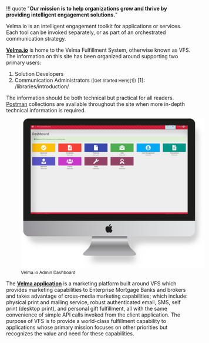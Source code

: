 !!! quote "**Our mission is to help organizations grow and thrive by providing intelligent engagement solutions.**"

Velma.io is an intelligent engagement toolkit for applications or services.  Each tool can be invoked separately, or as part of an orchestrated communication strategy.

**[Velma.io](https://www.meetvelma.com/products/vfs)** is home to the Velma Fulfillment System, otherwise known as VFS.  The information on this site has been organized around supporting two primary users:

1. Solution Developers
2. Communication Administrators <small>([Get Started Here][1])</small>
[1]: /libraries/introduction/

The information should be both technical but practical for all readers.  [Postman][2] collections are available throughout the site when more in-depth technical information is required.

<figure>
    <img src='/images/Velma.png' style="max-width: 500px;">
    <figcaption><small>Velma.io Admin Dashboard</small></figcaption>
</figure>


The **[Velma application](https://www.velma.com)** is a marketing platform built around VFS which provides marketing capabilities to Enterprise Mortgage Banks and brokers and takes advantage of cross-media marketing capabilities; which include: physical print and mailing service, robust authenticated email, SMS, self print (desktop print), and personal gift fulfillment, all with the same convenience of simple API calls invoked from the client application.  The purpose of VFS is to provide a world-class fulfillment capability to applications whose primary mission focuses on other priorities but recognizes the value and need for these capabilities.

[2]: getting-started/glossary.md
